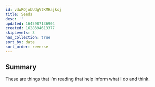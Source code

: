 ```yaml
---
id: vdwROjobUdgVtKMHajksj
title: Seeds
desc: ''
updated: 1645987136904
created: 1628394613377
skipLevels: 3
has_collection: true
sort_by: date
sort_order: reverse
---
```


## Summary

These are things that I'm reading that help inform what I do and think. 
